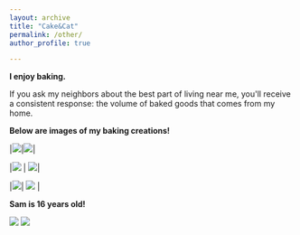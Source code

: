 ```yaml
---
layout: archive
title: "Cake&Cat"
permalink: /other/
author_profile: true

---
```


**I enjoy baking.**

If you ask my neighbors about the best part of living near me, you'll receive a consistent response: the volume of baked goods that comes from my home.

**Below are images of my baking creations!**

|![](/yushangw/images/baking/Chocolatetart.JPG)|![](/yushangw/images/baking/macaron3.jpg)|

|![](/yushangw/images/baking/canele.JPG) | ![](/yushangw/images/baking/blacktea.jpg)|

|![](/yushangw/images/baking/DSCF0555.JPG)| ![](/yushangw/images/baking/DSCF0597.JPG) |

**Sam is 16 years old!**

![](/yushangw/images/baking/DSCF0604.JPG) 
![](/yushangw/images/baking/DSCF0526.JPG)


